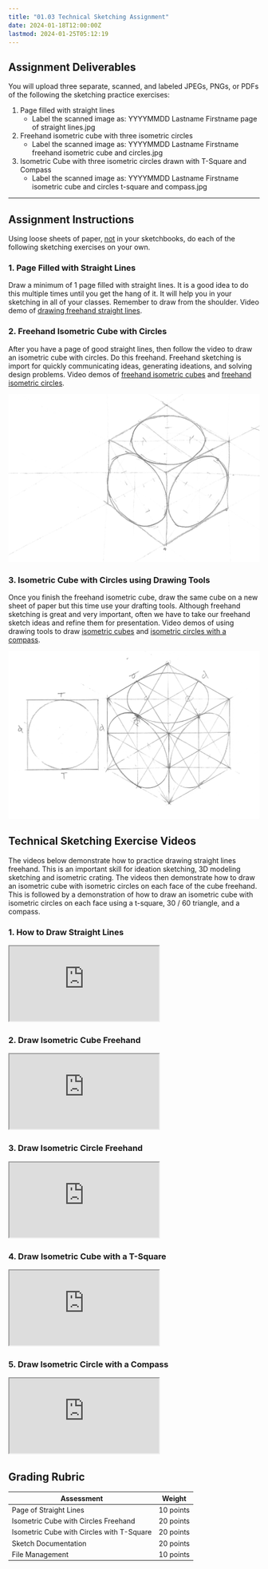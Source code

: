```yaml
---
title: "01.03 Technical Sketching Assignment"
date: 2024-01-18T12:00:00Z
lastmod: 2024-01-25T05:12:19
---
```


## Assignment Deliverables

You will upload three separate, scanned, and labeled JPEGs, PNGs, or PDFs of the following the sketching practice exercises:

1.  Page filled with straight lines
    - Label the scanned image as: YYYYMMDD Lastname Firstname page of straight lines.jpg
2.  Freehand isometric cube with three isometric circles
    - Label the scanned image as: YYYYMMDD Lastname Firstname freehand isometric cube and circles.jpg
3.  Isometric Cube with three isometric circles drawn with T-Square and Compass
    - Label the scanned image as: YYYYMMDD Lastname Firstname isometric cube and circles t-square and compass.jpg

---

## Assignment Instructions

Using loose sheets of paper, <span style="text-decoration: underline;">not</span> in your sketchbooks, do each of the following sketching exercises on your own.

### 1. Page Filled with Straight Lines

Draw a minimum of 1 page filled with straight lines. It is a good idea to do this multiple times until you get the hang of it. It will help you in your sketching in all of your classes. Remember to draw from the shoulder. Video demo of [drawing freehand straight lines](https://www.youtu.be/UUQa2CtzIwE).

<div class="two-column-grid"><div>

### 2. Freehand Isometric Cube with Circles

After you have a page of good straight lines, then follow the video to draw an isometric cube with circles. Do this freehand. Freehand sketching is import for quickly communicating ideas, generating ideations, and solving design problems. Video demos of [freehand isometric cubes](https://www.youtu.be/8FkcqdCmT1U) and [freehand isometric circles](https://www.youtu.be/twj5luXIC_c).

</div>

![Freehand Isometric Cube with Circles Example](../../../../drawing/attachments/20220118-Isometric-Cube-with-Circles-Freehand-Example.jpg)

</div>

<div class="two-column-grid"><div>

### 3. Isometric Cube with Circles using Drawing Tools

Once you finish the freehand isometric cube, draw the same cube on a new sheet of paper but this time use your drafting tools. Although freehand sketching is great and very important, often we have to take our freehand sketch ideas and refine them for presentation. Video demos of using drawing tools to draw [isometric cubes](https://www.youtu.be/7t4ycR3fXJ4) and [isometric circles with a compass](https://www.youtu.be/EaTwlLaMYao).

</div>

![T-Square Isometric Cube with Circles Example](../../../../drawing/attachments/20220118-Isometric-Cube-with-Circles-T-Square-Example.jpg)

</div>

## Technical Sketching Exercise Videos

The videos below demonstrate how to practice drawing straight lines freehand. This is an important skill for ideation sketching, 3D modeling sketching and isometric crating. The videos then demonstrate how to draw an isometric cube with isometric circles on each face of the cube freehand. This is followed by a demonstration of how to draw an isometric cube with isometric circles on each face using a t-square, 30 / 60 triangle, and a compass.

<div class="tutorial-video-grid">

<div class="video-card">

### 1. How to Draw Straight Lines

<div class="iframe-16-9-container"><iframe class="youTubeIframe" src="https://www.youtube.com/embed/UUQa2CtzIwE?rel=0" width="300" height="150" allowfullscreen="allowfullscreen"></iframe></div>

</div>

<div class="video-card">

### 2. Draw Isometric Cube Freehand

<div class="iframe-16-9-container"><iframe class="youTubeIframe" src="https://www.youtube.com/embed/8FkcqdCmT1U?rel=0" width="300" height="150" allowfullscreen="allowfullscreen"></iframe></div>

</div>

<div class="video-card">

### 3. Draw Isometric Circle Freehand

<div class="iframe-16-9-container"><iframe class="youTubeIframe" src="https://www.youtube.com/embed/twj5luXIC_c?rel=0" width="300" height="150" allowfullscreen="allowfullscreen"></iframe></div>

</div>

<div class="video-card">

### 4. Draw Isometric Cube with a T-Square

<div class="iframe-16-9-container"><iframe class="youTubeIframe" src="https://www.youtube.com/embed/7t4ycR3fXJ4?rel=0" width="300" height="150" allowfullscreen="allowfullscreen"></iframe></div>

</div>

<div class="video-card">

### 5. Draw Isometric Circle with a Compass

<div class="iframe-16-9-container"><iframe class="youTubeIframe" src="https://www.youtube.com/embed/EaTwlLaMYao?rel=0" width="300" height="150" allowfullscreen="allowfullscreen"></iframe></div>

</div>

</div>

## Grading Rubric

<div class="responsive-table-markdown">

| Assessment                                | Weight    |
| ----------------------------------------- | --------- |
| Page of Straight Lines                    | 10 points |
| Isometric Cube with Circles Freehand      | 20 points |
| Isometric Cube with Circles with T-Square | 20 points |
| Sketch Documentation                      | 20 points |
| File Management                           | 10 points |

</div>

